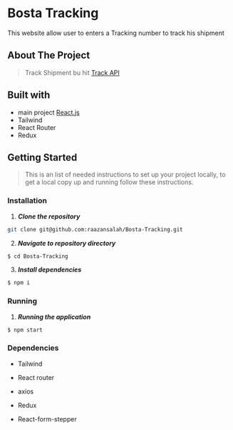 # Bosta Tracking
This website allow user to enters a Tracking number to track his shipment  

## About The Project

> Track Shipment bu hit  [Track API](https://tracking.bosta.co/shipments/track/:trackingNumber)
## Built with

- main project [React.js](https://reactjs.org/)
- Tailwind
- React Router
- Redux

## Getting Started

> This is an list of needed instructions to set up your project locally, to get a local copy up and running follow these instructions.
### Installation

1. **_Clone the repository_**

```sh
git clone git@github.com:raazansalah/Bosta-Tracking.git

```

2. **_Navigate to repository directory_**

```sh
$ cd Bosta-Tracking
```

3. **_Install dependencies_**

```sh
$ npm i
```

### Running

1. **_Running the application_**

```sh
$ npm start
```

### Dependencies

- Tailwind

- React router
- axios
- Redux
- React-form-stepper
